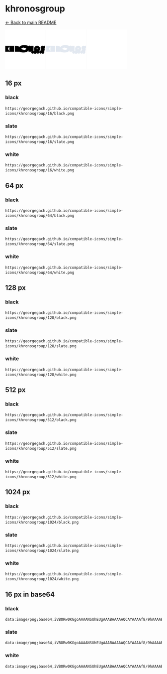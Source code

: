 # khronosgroup

[← Back to main README](../../README.md)


<img src="./128/black.png" width="128" alt="khronosgroup black icon" />
<img src="./128/slate.png" width="128" alt="khronosgroup slate icon" />
<img src="./128/white.png" width="128" alt="khronosgroup white icon" />

## 16 px

### black
```
https://georgegach.github.io/compatible-icons/simple-icons/khronosgroup/16/black.png
```

### slate
```
https://georgegach.github.io/compatible-icons/simple-icons/khronosgroup/16/slate.png
```

### white
```
https://georgegach.github.io/compatible-icons/simple-icons/khronosgroup/16/white.png
```

## 64 px

### black
```
https://georgegach.github.io/compatible-icons/simple-icons/khronosgroup/64/black.png
```

### slate
```
https://georgegach.github.io/compatible-icons/simple-icons/khronosgroup/64/slate.png
```

### white
```
https://georgegach.github.io/compatible-icons/simple-icons/khronosgroup/64/white.png
```

## 128 px

### black
```
https://georgegach.github.io/compatible-icons/simple-icons/khronosgroup/128/black.png
```

### slate
```
https://georgegach.github.io/compatible-icons/simple-icons/khronosgroup/128/slate.png
```

### white
```
https://georgegach.github.io/compatible-icons/simple-icons/khronosgroup/128/white.png
```

## 512 px

### black
```
https://georgegach.github.io/compatible-icons/simple-icons/khronosgroup/512/black.png
```

### slate
```
https://georgegach.github.io/compatible-icons/simple-icons/khronosgroup/512/slate.png
```

### white
```
https://georgegach.github.io/compatible-icons/simple-icons/khronosgroup/512/white.png
```

## 1024 px

### black
```
https://georgegach.github.io/compatible-icons/simple-icons/khronosgroup/1024/black.png
```

### slate
```
https://georgegach.github.io/compatible-icons/simple-icons/khronosgroup/1024/slate.png
```

### white
```
https://georgegach.github.io/compatible-icons/simple-icons/khronosgroup/1024/white.png
```

## 16 px in base64

### black
```
data:image/png;base64,iVBORw0KGgoAAAANSUhEUgAAABAAAAAQCAYAAAAf8/9hAAAABmJLR0QA/wD/AP+gvaeTAAAAlElEQVQ4je3QsQpBcRzF8c9NyqKUhQwMnkBGiyfwCAaTzN7FgxgsFiUvoFhESjZdA4lb1/KfZZHlfpdT5/TrdH5k/J8IIzyRxwFNzDBEF0fMccMSbWyRoAMpJkEXQRPsMMA+eCmmiHHHCnEO4xCWsEENL1TQQjn4RTzQwAUFnKIP8+qohuMreuiH7BwK199/K+N3vAHo+iNS7OiojQAAAABJRU5ErkJggg==
```

### slate
```
data:image/png;base64,iVBORw0KGgoAAAANSUhEUgAAABAAAAAQCAYAAAAf8/9hAAAABmJLR0QA/wD/AP+gvaeTAAAA0klEQVQ4je3QO0pDURhF4bXPMbeUEBCSSlGbFHaWsXAEDsFSxClYWGUODkSwsRIHEBC0ENELPrCJiV5Byfm3IxBsxCbfDNaCuf+n+mVyoPCXpZbEXcB6lk6jeJ+IbURtpzPjBvLFQo7NCK5zjtksGKh+fjVwDOxhnSNvAQW4FwzDHEqsAAidWAwIV0gjy/0k0QhtSLwhxhLvgg9gFflIiSXBCNNY7mIvkjRF7gpu9FPb7eN4uUqp91mVq7VOZ1I/THfIZRcA64mktl0u/3zy3C98A3PrVIr0xm9RAAAAAElFTkSuQmCC
```

### white
```
data:image/png;base64,iVBORw0KGgoAAAANSUhEUgAAABAAAAAQCAYAAAAf8/9hAAAABmJLR0QA/wD/AP+gvaeTAAAApUlEQVQ4je3Qv0rCYRQG4OcTXKVF0EkI1zZHl67AS2hoCm+iy+hCGlxagmgWBBuKoqWxX/8cRHgb+qCpKcHFZ3kPnMOBc9jbvZJkijXaeMIQM5zhGM+4whduMMIdNhjLj4ua1zU3SR6SnCZ5zK/LJE2SVZLbJE2rbj7CB17xiRUOcY4u5nWuhw7ea31f/rotyQB9LEspb0kmOKntFxxg8e8n7m3BNzO6Xe3tZRU2AAAAAElFTkSuQmCC
```

